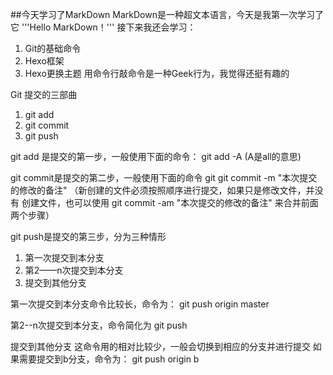 ##今天学习了MarkDown
MarkDown是一种超文本语言，今天是我第一次学习了它
'''Hello MarkDown！'''
接下来我还会学习：
1. Git的基础命令
1. Hexo框架
1. Hexo更换主题
用命令行敲命令是一种Geek行为，我觉得还挺有趣的

Git 提交的三部曲
1. git add
2. git commit
3. git push

git add 是提交的第一步，一般使用下面的命令：
git add -A (A是all的意思)

git commit是提交的第二步，一般使用下面的命令
git git commit -m "本次提交的修改的备注" 
（新创建的文件必须按照顺序进行提交，如果只是修改文件，并没有
创建文件，也可以使用 git commit -am "本次提交的修改的备注" 来合并前面两个步骤）

git push是提交的第三步，分为三种情形
1. 第一次提交到本分支
2. 第2——n次提交到本分支
3. 提交到其他分支

第一次提交到本分支命令比较长，命令为：
git push origin master

第2--n次提交到本分支，命令简化为
git push

提交到其他分支
这命令用的相对比较少，一般会切换到相应的分支并进行提交
如果需要提交到b分支，命令为：
git push origin b